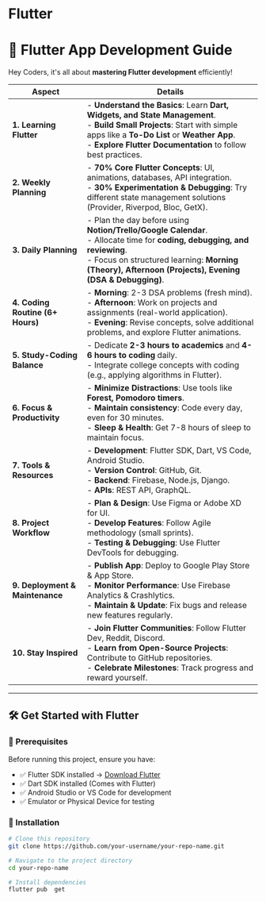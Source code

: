 # Flutter

# 🚀 Flutter App Development Guide  

Hey Coders, it's all about **mastering Flutter development** efficiently!  

| **Aspect**               | **Details**                                                                                                                                                                                                                                                                                 |
|--------------------------|---------------------------------------------------------------------------------------------------------------------------------------------------------------------------------------------------------------------------------------------------------------------------------------------|
| **1. Learning Flutter**   | - **Understand the Basics**: Learn **Dart, Widgets, and State Management**. <br> - **Build Small Projects**: Start with simple apps like a **To-Do List** or **Weather App**. <br> - **Explore Flutter Documentation** to follow best practices.                                          |
| **2. Weekly Planning**    | - **70% Core Flutter Concepts**: UI, animations, databases, API integration. <br> - **30% Experimentation & Debugging**: Try different state management solutions (Provider, Riverpod, Bloc, GetX).                                                  |
| **3. Daily Planning**     | - Plan the day before using **Notion/Trello/Google Calendar**. <br> - Allocate time for **coding, debugging, and reviewing**. <br> - Focus on structured learning: **Morning (Theory), Afternoon (Projects), Evening (DSA & Debugging)**.              |
| **4. Coding Routine (6+ Hours)** | - **Morning**: 2-3 DSA problems (fresh mind). <br> - **Afternoon**: Work on projects and assignments (real-world application). <br> - **Evening**: Revise concepts, solve additional problems, and explore Flutter animations.                                                   |
| **5. Study-Coding Balance** | - Dedicate **2-3 hours to academics** and **4-6 hours to coding** daily. <br> - Integrate college concepts with coding (e.g., applying algorithms in Flutter).                                                                                    |
| **6. Focus & Productivity** | - **Minimize Distractions**: Use tools like **Forest, Pomodoro timers**. <br> - **Maintain consistency**: Code every day, even for 30 minutes. <br> - **Sleep & Health**: Get 7-8 hours of sleep to maintain focus.                               |
| **7. Tools & Resources** | - **Development**: Flutter SDK, Dart, VS Code, Android Studio. <br> - **Version Control**: GitHub, Git. <br> - **Backend**: Firebase, Node.js, Django. <br> - **APIs**: REST API, GraphQL.                                                             |
| **8. Project Workflow**  | - **Plan & Design**: Use Figma or Adobe XD for UI. <br> - **Develop Features**: Follow Agile methodology (small sprints). <br> - **Testing & Debugging**: Use Flutter DevTools for debugging.                                                         |
| **9. Deployment & Maintenance** | - **Publish App**: Deploy to Google Play Store & App Store. <br> - **Monitor Performance**: Use Firebase Analytics & Crashlytics. <br> - **Maintain & Update**: Fix bugs and release new features regularly.                                  |
| **10. Stay Inspired**    | - **Join Flutter Communities**: Follow Flutter Dev, Reddit, Discord. <br> - **Learn from Open-Source Projects**: Contribute to GitHub repositories. <br> - **Celebrate Milestones**: Track progress and reward yourself.                           |

---

## 🛠 **Get Started with Flutter**  

### 📌 Prerequisites  
Before running this project, ensure you have:  
- ✅ Flutter SDK installed → [Download Flutter](https://flutter.dev/docs/get-started/install)  
- ✅ Dart SDK installed (Comes with Flutter)  
- ✅ Android Studio or VS Code for development  
- ✅ Emulator or Physical Device for testing  

### 🚀 Installation  
```sh
# Clone this repository
git clone https://github.com/your-username/your-repo-name.git

# Navigate to the project directory
cd your-repo-name

# Install dependencies
flutter pub  get
